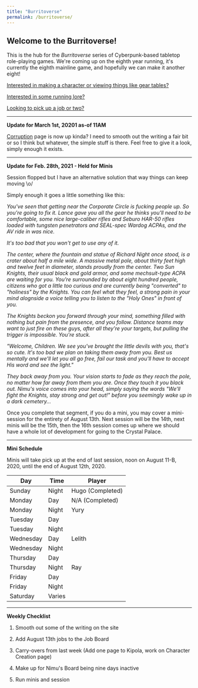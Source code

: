 ```yaml
---
title: "Burritoverse"
permalink: /burritoverse/
---
```


## Welcome to the Burritoverse!

This is the hub for the *Burritoverse* series of Cyberpunk-based tabletop role-playing games. We're coming up on the eighth year running, it's currently the eighth mainline game, and hopefully we can make it another eight!

[Interested in making a character or viewing things like gear tables?](/burritoverse/ccreation/)

[Interested in some running lore?](/burritoverse/lore/)

[Looking to pick up a job or two?](/burritoverse/jobs/)

---

**Update for March 1st, 20201 as-of 11AM**

[Corruption](/burritoverse/corruption/) page is now up kinda? I need to smooth out the writing a fair bit or so I think but whatever, the simple stuff is there. Feel free to give it a look, simply enough it exists.

---

**Update for Feb. 28th, 2021 - Held for Minis**

Session flopped but I have an alternative solution that way things can keep moving \o/

Simply enough it goes a little something like this:

*You've seen that getting near the Corporate Circle is fucking people up. So you're going to fix it. Lance gave you all the gear he thinks you'll need to be comfortable, some nice large-caliber rifles and Seburo HAR-50 rifles loaded with tungsten penetrators and SEAL-spec Wardog ACPAs, and the AV ride in was nice.*

*It's too bad that you won't get to use any of it.*

*The center, where the fountain and statue of Richard Night once stood, is a crater about half a mile wide. A massive metal pole, about thirty feet high and twelve feet in diameter, stands proudly from the center. Two Sun Knights, their usual black and gold armor, and some mechsuit-type ACPA are waiting for you. You're surrounded by about eight hundred people, citizens who got a little too curious and are currently being "converted" to "holiness" by the Knights. You can feel what they feel, a strong pain in your mind alognside a voice telling you to listen to the "Holy Ones" in front of you.*

*The Knights beckon you forward through your mind, something filled with nothing but pain from the presence, and you follow. Distance teams may want to just fire on these guys, after all they're your targets, but pulling the trigger is impossible. You're stuck.*

*"Welcome, Children. We see you've brought the little devils with you, that's so cute. It's too bad we plan on taking them away from you. Best us mentally and we'll let you all go free, fail our task and you'll have to accept His word and see the light."*

*They back away from you. Your vision starts to fade as they reach the pole, no matter how far away from them you are. Once they touch it you black out. Nimu's voice comes into your head, simply saying the words "We'll fight the Knights, stay strong and get out!" before you seemingly wake up in a dark cemetery...*

Once you complete that segment, if you do a mini, you may cover a mini-session for the entirety of August 13th. Next session will be the 14th, next minis will be the 15th, then the 16th session comes up where we should have a whole lot of development for going to the Crystal Palace.

---

**Mini Schedule**

Minis will take pick up at the end of last session, noon on August 11-B, 2020, until the end of August 12th, 2020.

Day       | Time   | Player
----------|--------|-------
Sunday    | Night  | Hugo (Completed)
Monday    | Day    | N/A (Completed)
Monday    | Night  | Yury
Tuesday   | Day    | 
Tuesday   | Night  | 
Wednesday | Day    | Lelith
Wednesday | Night  | 
Thursday  | Day    | 
Thursday  | Night  | Ray
Friday    | Day    | 
Friday    | Night  | 
Saturday  | Varies | 

---

**Weekly Checklist**

1. Smooth out some of the writing on the site

2. Add August 13th jobs to the Job Board

3. Carry-overs from last week (Add one page to Kipola, work on Character Creation page)

4. Make up for Nimu's Board being nine days inactive

5. Run minis and session
